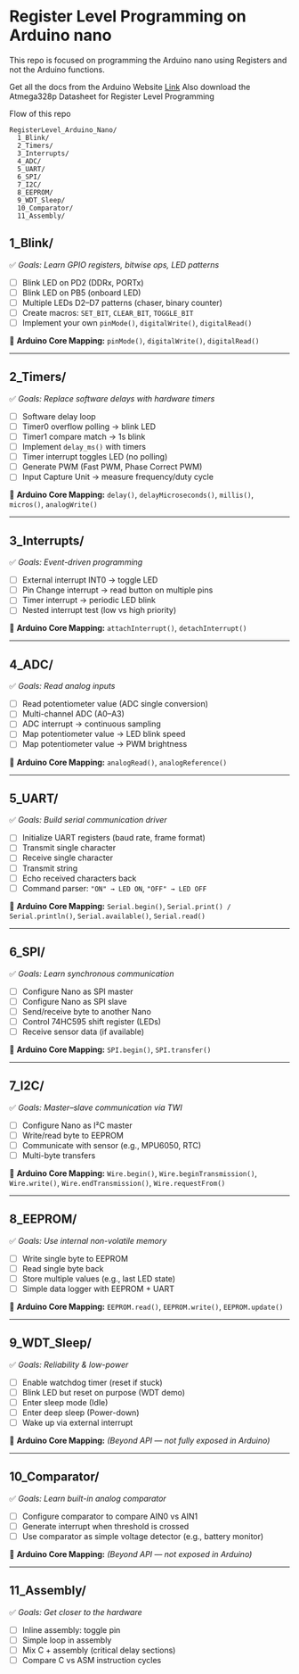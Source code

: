 # Register Level Programming on Arduino nano
This repo is focused on programming the Arduino nano using Registers and not the Arduino functions.  

Get all the docs from the Arduino Website [Link](https://docs.arduino.cc/hardware/nano/)
Also download the Atmega328p Datasheet for Register Level Programming

Flow of this repo  
```
RegisterLevel_Arduino_Nano/
  1_Blink/
  2_Timers/
  3_Interrupts/
  4_ADC/
  5_UART/
  6_SPI/
  7_I2C/
  8_EEPROM/
  9_WDT_Sleep/
  10_Comparator/
  11_Assembly/
```
## **1_Blink/**
✅ *Goals: Learn GPIO registers, bitwise ops, LED patterns*

- [ ] Blink LED on PD2 (DDRx, PORTx)  
- [ ] Blink LED on PB5 (onboard LED)  
- [ ] Multiple LEDs D2–D7 patterns (chaser, binary counter)  
- [ ] Create macros: `SET_BIT`, `CLEAR_BIT`, `TOGGLE_BIT`  
- [ ] Implement your own `pinMode()`, `digitalWrite()`, `digitalRead()`  

🔗 **Arduino Core Mapping:** `pinMode()`, `digitalWrite()`, `digitalRead()`

---

## **2_Timers/**
✅ *Goals: Replace software delays with hardware timers*

- [ ] Software delay loop  
- [ ] Timer0 overflow polling → blink LED  
- [ ] Timer1 compare match → 1s blink  
- [ ] Implement `delay_ms()` with timers  
- [ ] Timer interrupt toggles LED (no polling)  
- [ ] Generate PWM (Fast PWM, Phase Correct PWM)  
- [ ] Input Capture Unit → measure frequency/duty cycle  

🔗 **Arduino Core Mapping:** `delay()`, `delayMicroseconds()`, `millis()`, `micros()`, `analogWrite()`

---

## **3_Interrupts/**
✅ *Goals: Event-driven programming*

- [ ] External interrupt INT0 → toggle LED  
- [ ] Pin Change interrupt → read button on multiple pins  
- [ ] Timer interrupt → periodic LED blink  
- [ ] Nested interrupt test (low vs high priority)  

🔗 **Arduino Core Mapping:** `attachInterrupt()`, `detachInterrupt()`

---

## **4_ADC/**
✅ *Goals: Read analog inputs*

- [ ] Read potentiometer value (ADC single conversion)  
- [ ] Multi-channel ADC (A0–A3)  
- [ ] ADC interrupt → continuous sampling  
- [ ] Map potentiometer value → LED blink speed  
- [ ] Map potentiometer value → PWM brightness  

🔗 **Arduino Core Mapping:** `analogRead()`, `analogReference()`

---

## **5_UART/**
✅ *Goals: Build serial communication driver*

- [ ] Initialize UART registers (baud rate, frame format)  
- [ ] Transmit single character  
- [ ] Receive single character  
- [ ] Transmit string  
- [ ] Echo received characters back  
- [ ] Command parser: `"ON" → LED ON`, `"OFF" → LED OFF`  

🔗 **Arduino Core Mapping:** `Serial.begin()`, `Serial.print() / Serial.println()`, `Serial.available()`, `Serial.read()`

---

## **6_SPI/**
✅ *Goals: Learn synchronous communication*

- [ ] Configure Nano as SPI master  
- [ ] Configure Nano as SPI slave  
- [ ] Send/receive byte to another Nano  
- [ ] Control 74HC595 shift register (LEDs)  
- [ ] Receive sensor data (if available)  

🔗 **Arduino Core Mapping:** `SPI.begin()`, `SPI.transfer()`

---

## **7_I2C/**
✅ *Goals: Master–slave communication via TWI*

- [ ] Configure Nano as I²C master  
- [ ] Write/read byte to EEPROM  
- [ ] Communicate with sensor (e.g., MPU6050, RTC)  
- [ ] Multi-byte transfers  

🔗 **Arduino Core Mapping:** `Wire.begin()`, `Wire.beginTransmission()`, `Wire.write()`, `Wire.endTransmission()`, `Wire.requestFrom()`

---

## **8_EEPROM/**
✅ *Goals: Use internal non-volatile memory*

- [ ] Write single byte to EEPROM  
- [ ] Read single byte back  
- [ ] Store multiple values (e.g., last LED state)  
- [ ] Simple data logger with EEPROM + UART  

🔗 **Arduino Core Mapping:** `EEPROM.read()`, `EEPROM.write()`, `EEPROM.update()`

---

## **9_WDT_Sleep/**
✅ *Goals: Reliability & low-power*

- [ ] Enable watchdog timer (reset if stuck)  
- [ ] Blink LED but reset on purpose (WDT demo)  
- [ ] Enter sleep mode (Idle)  
- [ ] Enter deep sleep (Power-down)  
- [ ] Wake up via external interrupt  

🔗 **Arduino Core Mapping:** *(Beyond API — not fully exposed in Arduino)*

---

## **10_Comparator/**
✅ *Goals: Learn built-in analog comparator*

- [ ] Configure comparator to compare AIN0 vs AIN1  
- [ ] Generate interrupt when threshold is crossed  
- [ ] Use comparator as simple voltage detector (e.g., battery monitor)  

🔗 **Arduino Core Mapping:** *(Beyond API — not exposed in Arduino)*

---

## **11_Assembly/**
✅ *Goals: Get closer to the hardware*

- [ ] Inline assembly: toggle pin  
- [ ] Simple loop in assembly  
- [ ] Mix C + assembly (critical delay sections)  
- [ ] Compare C vs ASM instruction cycles  
